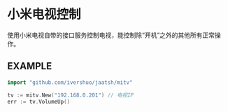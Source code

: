 # 小米电视控制

使用小米电视自带的接口服务控制电视，能控制除“开机”之外的其他所有正常操作。

 ## EXAMPLE
 ```go
import "github.com/ivershuo/jaatsh/mitv"

tv := mitv.New("192.168.0.201") // 电视IP
err := tv.VolumeUp()
 ```